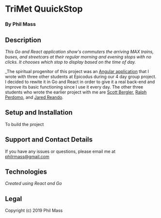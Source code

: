# TriMet QuuickStop

### By **Phil Mass**

## Description

_This Go and React application show's commuters the arriving MAX trains, buses, and streetcars at their regular morning and evening stops with no clicks. It chooses which stop to display based on the time of day._

_The spiritual progenitor of this project was an [Angular application](https://github.com/philrmass/trimet-commuter.git) that I wrote with three other students at Epicodus during our 4 day group project. I decided to rewite it in Go and React in order to give it a real back-end and improve its basic functioning since I use it every day. The other three students who wrote the earlier project with me are [Scott Bergler](https://github.com/skillitzimberg), [Ralph Perdomo](https://github.com/pseudoralph), and [Jared Reando](https://github.com/JaredReando).

## Setup and Installation

To build the project

## Support and Contact Details

If you have any issues or questions, please email me at philrmass@gmail.com

## Technologies

_Created using React and Go_

## Legal

Copyright (c) 2019 Phil Mass
